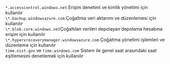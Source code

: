 ``*.accesscontrol.windows.net`` Erişim denetimi ve kimlik yönetimi için kullanılır<br>``\*.backup.windowsazure.com`` Çoğaltma veri aktarımı ve düzenlemesi için kullanılır <br> ``\*.blob.core.windows.net``Çoğaltılan verileri depolayan depolama hesabına erişim için kullanılır<br> ``\*.hypervrecoverymanager.windowsazure.com`` Çoğaltma yönetimi işlemleri ve düzenleme için kullanılır<br>
``time.nist.gov`` ve ``time.windows.com`` Sistem ile genel saat arasındaki saat eşitlemesini denetlemek için kullanılır


<!--HONumber=Feb17_HO2-->


